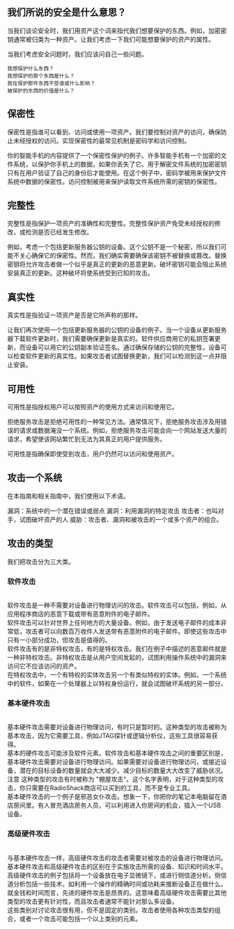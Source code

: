 ## 我们所说的安全是什么意思？

当我们谈论安全时，我们用资产这个词来指代我们想要保护的东西。例如，加密密钥通常被归类为一种资产。让我们考虑一下我们可能想要保护的资产的属性。

当我们考虑安全问题时，我们应该问自己一些问题。

    我想保护什么东西？
    我想保护的那个东西是什么？
    我在保护那件东西不受谁或什么影响？
    被保护的东西的价值是什么？

## 保密性

保密性是指谁可以看到、访问或使用一项资产。我们要控制对资产的访问，确保防止未经授权的访问。实现保密性的最常见机制是密码学和访问控制。

你的智能手机的内容提供了一个保密性保护的例子。许多智能手机有一个加密的文件系统，以保护你手机上的数据，如果你丢失了它。用于解密文件系统的加密密钥只有在用户验证了自己的身份后才能使用。在这个例子中，密码学被用来保护文件系统中数据的保密性。访问控制被用来保护读取文件系统所需的密钥的保密性。

## 完整性

完整性是指保护一项资产的准确性和完整性。完整性保护资产免受未经授权的修改，或检测是否已经发生修改。

例如，考虑一个包括更新服务器公钥的设备。这个公钥不是一个秘密，所以我们可能不关心确保它的保密性。然而，我们确实需要确保该密钥不被替换或篡改。替换密钥将允许攻击者做一个似乎是真正的更新的恶意更新。破坏密钥可能会阻止系统安装真正的更新。这种破坏将使系统受到已知的攻击。

## 真实性

真实性是指验证一项资产是否是它所声称的那样。

让我们再次使用一个包括更新服务器的公钥的设备的例子。当一个设备从更新服务器下载软件更新时，我们需要确保更新是真实的。软件供应商用它的私钥签署更新，而设备可以用它的公钥副本验证签名。通过确保存储的公钥的完整性，设备可以检查软件更新的真实性。如果攻击者试图替换更新，我们可以检测到这一点并阻止安装。

## 可用性

可用性是指授权用户可以按照资产的使用方式来访问和使用它。

拒绝服务攻击是拒绝可用性的一种常见方法。通常情况下，拒绝服务攻击涉及用错误的请求或数据淹没一个系统。例如，拒绝服务攻击可能会向一个网站发送大量的请求，希望使该网站繁忙到无法为其真正的用户提供服务。

可用性是指确保即使受到攻击，用户仍然可以访问和使用资产。

## 攻击一个系统

在本指南和相关指南中，我们使用以下术语。

漏洞：系统中的一个潜在错误或弱点 
漏洞：利用漏洞的特定攻击 
攻击者：也叫对手，试图破坏资产的人 
威胁：攻击者、漏洞和被攻击的一个或多个资产的组合。

## 攻击的类型

我们把攻击分为三大类。

### 软件攻击

​    
软件攻击是一种不需要对设备进行物理访问的攻击。软件攻击可以包括，例如，从应用程序商店的恶意下载或带有恶意附件的电子邮件。
​    
软件攻击可以针对世界上任何地方的大量设备。例如，由于发送电子邮件的成本非常低，攻击者可以向数百万收件人发送带有恶意附件的电子邮件。即使这些攻击中只有一小部分成功，但攻击是值得的。
​    
软件攻击有的是非特权攻击，有的是特权攻击。我们在例子中描述的恶意邮件就是一种非特权攻击。非特权攻击是从用户空间发起的，试图利用操作系统中的漏洞来访问它不应该访问的资产。
​    
在特权攻击中，一个有特权的实体攻击另一个有类似特权的实体。例如，一个系统中的软件，如果在一个处理器上以特权身份运行，就会试图破坏系统的另一部分。
​    

### 基本硬件攻击

​    
基本硬件攻击需要对设备进行物理访问，有时只是暂时的。这种类型的攻击被称为基本攻击，因为它需要工具，例如JTAG探针或逻辑分析仪，这些工具很容易获得。
​    
基本的硬件攻击可能涉及软件元素。软件攻击和基本硬件攻击之间的重要区别是，基本硬件攻击需要对设备进行物理访问。如果需要对设备进行物理访问，或接近设备，潜在的目标设备的数量就会大大减少。减少目标的数量大大改变了威胁状况。
​    
注意 这种类型的攻击有时被称为 "棚屋攻击"。这个名字表明，对于这种类型的攻击，你只需要在RadioShack商店可以买到的工具，而不是专业工具。
​    
基本硬件攻击的一个例子是邪恶女仆攻击。想象一下，你把你的笔记本电脑留在酒店房间里。有人冒充酒店房务人员，可以利用进入你房间的机会，插入一个USB设备。
​    

### 高级硬件攻击

​    
与基本硬件攻击一样，高级硬件攻击的攻击者需要对被攻击的设备进行物理访问。基本硬件攻击和高级硬件攻击的区别在于实施攻击所需的设备、知识和时间水平。
​    
高级硬件攻击的例子包括将一个设备放在电子显微镜下，或进行侧信道分析。侧信道分析包括一些技术，如利用一个操作的精确时间或功耗来推断设备正在做什么。
​    
就金钱和时间而言，先进的硬件攻击是昂贵的。这意味着高级硬件攻击需要比其他类型的攻击更有针对性，而且攻击者通常不能针对那么多设备。
​    
这些类别对讨论攻击很有用，但不是固定的类别。攻击者使用各种攻击类型的组合，或者一个攻击可能包括一个以上类别的元素。

